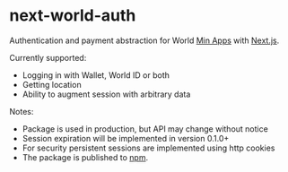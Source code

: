 # next-world-auth

Authentication and payment abstraction for World [Min Apps](https://docs.world.org/mini-apps) with [Next.js](https://nextjs.org/).

Currently supported:
* Logging in with Wallet, World ID or both
* Getting location
* Ability to augment session with arbitrary data

Notes:
* Package is used in production, but API may change without notice
* Session expiration will be implemented in version 0.1.0+
* For security persistent sessions are implemented using http cookies
* The package is published to [npm](https://www.npmjs.com/package/next-world-auth).
